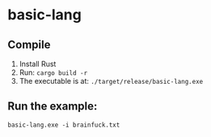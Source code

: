 # basic-lang
## Compile
1. Install Rust
2. Run: `cargo build -r`
3. The executable is at: `./target/release/basic-lang.exe`
## Run the example:
`basic-lang.exe -i brainfuck.txt`
